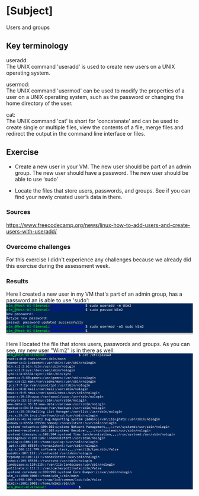 # [Subject]
Users and groups

## Key terminology
useradd:  
The UNIX command 'useradd' is used to create new users on a UNIX operating system.   

usermod:  
The UNIX command 'usermod' can be used to modify the properties of a user on a UNIX operating system, such as the password or changing the home directory of the user. 

cat:  
The UNIX command 'cat' is short for 'concatenate' and can be used to create single or multiple files, view the contents of a file, merge files and redirect the output in the command line interface or files.

## Exercise  
* Create a new user in your VM. 
The new user should be part of an admin group.
The new user should have a password.
The new user should be able to use ‘sudo’  

* Locate the files that store users, passwords, and groups. See if you can find your newly created user’s data in there.

### Sources
https://www.freecodecamp.org/news/linux-how-to-add-users-and-create-users-with-useradd/

### Overcome challenges
For this exercise I didn't experience any challenges because we already did this exercise during the assessment week.

### Results  
Here I created a new user in my VM that's part of an admin group, has a password an is able to use 'sudo':  
![alt text](https://github.com/Techgrounds-Cloud-9/cloud-9-WimKimenai/blob/main/00_includes/Linux-add-user.PNG)  

Here I located the file that stores users, passwords and groups. As you can see, my new user "Wim2" is in there as well:  
![alt text](https://github.com/Techgrounds-Cloud-9/cloud-9-WimKimenai/blob/main/00_includes/Linux-user-list.PNG)
